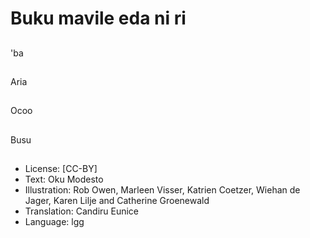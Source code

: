 # Buku mavile eda ni ri

##
'ba

##
Aria

##
Ocoo

##
Busu

##
* License: [CC-BY]
* Text: Oku Modesto
* Illustration: Rob Owen, Marleen Visser, Katrien Coetzer,
Wiehan de Jager, Karen Lilje and Catherine Groenewald
* Translation: Candiru Eunice
* Language: lgg
